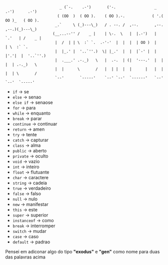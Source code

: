 ```
                        _ (`-.    .-')       ('-.                 _   .-')      .-')    
                       ( (OO  )  ( OO ).    ( OO ).-.            ( '.( OO )_   ( OO ).  
                      _.`     \ (_)---\_)   / . --. /  ,--.       ,--.   ,--.)(_)---\_) 
                     (__...--'' /    _ |    | \-.  \   |  |.-')   |   `.'   | /    _ |  
                      |  /  | | \  :` `.  .-'-'  |  |  |  | OO )  |         | \  :` `.  
                      |  |_.' |  '..`''.)  \| |_.'  |  |  |`-' |  |  |'.'|  |  '..`''.) 
                      |  .___.' .-._)   \   |  .-.  | (|  '---.'  |  |   |  | .-._)   \ 
                      |  |      \       /   |  | |  |  |      |   |  |   |  | \       / 
                      `--'       `-----'    `--' `--'  `------'   `--'   `--'  `-----'  
```

- `if` → se
- `else` → senao
- `else if` → senaose
- `for` → para
- `while` → enquanto
- `break` → parar
- `continue` → continuar
- `return` → amen
- `try` → tente
- `catch` → capturar
- `class` → alma
- `public` → aberto
- `private` → oculto
- `void` → vazio
- `int` → inteiro
- `float` → flutuante
- `char` → caractere
- `string` → cadeia
- `true` → verdadeiro
- `false` → falso
- `null` → nulo
- `new` → manifestar
- `this` → este
- `super` → superior
- `instanceof` → como
- `break` → interromper
- `switch` → mudar
- `case` → caso
- `default` → padrao


Pensei em adiconar algo do tipo **"exodus"** e **"gen"** como nome para duas das palavras acima

